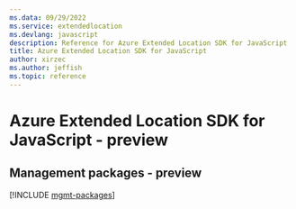 ```yaml
---
ms.data: 09/29/2022
ms.service: extendedlocation
ms.devlang: javascript
description: Reference for Azure Extended Location SDK for JavaScript
title: Azure Extended Location SDK for JavaScript
author: xirzec
ms.author: jeffish
ms.topic: reference
---
```

# Azure Extended Location SDK for JavaScript - preview

## Management packages - preview
[!INCLUDE [mgmt-packages](extended-location-mgmt-index.md)]